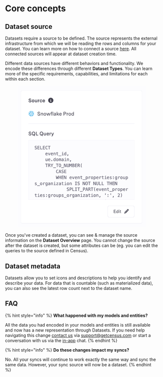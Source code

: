 # Core concepts

## Dataset source <a href="#data-source" id="data-source"></a>

Datasets require a source to be defined. The source represents the external infrastructure from which we will be reading the rows and columns for your dataset. You can learn more on how to connect a source [here](../../sources/overview.md). All connected sources will appear at dataset creation time.

Different data sources have different behaviors and functionality. We encode these differences through different **Dataset Types**. You can learn more of the specific requirements, capabilities, and limitations for each within each section.

<figure><img src="../../.gitbook/assets/image (5).png" alt=""><figcaption></figcaption></figure>

Once you've created a dataset, you can see & manage the source information on the **Dataset Overview** page. You cannot change the source after the dataset is created, but some attributes can be (eg. you can edit the queries to the source defined in Census).

## Dataset metadata

Datasets allow you to set icons and descriptions to help you identify and describe your data. For data that is countable (such as materialized data), you can also see the latest row count next to the dataset name.

## FAQ

{% hint style="info" %}
**What happened with my models and entities?**

All the data you had encoded in your models and entities is still available and now has a new representation through Datasets. If you need help navigating this change [contact us](mailto:support@getcensus.com) via support@getcensus.com or start a conversation with us via the [in-app](https://app.getcensus.com) chat.
{% endhint %}

{% hint style="info" %}
**Do these changes impact my syncs?**

No. All your syncs will continue to work exactly the same way and sync the same data. However, your sync source will now be a dataset.
{% endhint %}
